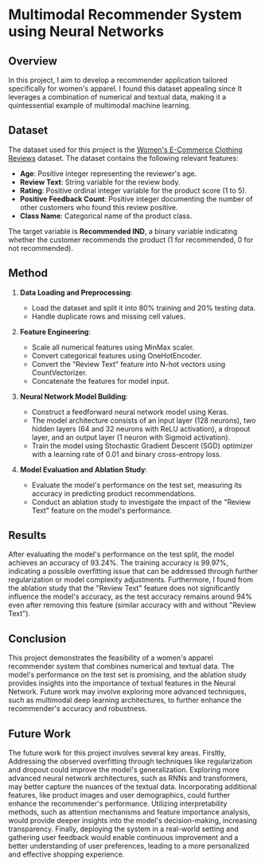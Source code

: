 # Multimodal Recommender System using Neural Networks

## Overview
In this project, I aim to develop a recommender application tailored specifically for women's apparel. I found this dataset appealing since It leverages a combination of numerical and textual data, making it a quintessential example of multimodal machine learning.

## Dataset
The dataset used for this project is the [Women's E-Commerce Clothing Reviews](https://www.kaggle.com/datasets/nicapotato/womens-ecommerce-clothing-reviews/download?datasetVersionNumber=1) dataset. The dataset contains the following relevant features:

- **Age**: Positive integer representing the reviewer's age.
- **Review Text**: String variable for the review body.
- **Rating**: Positive ordinal integer variable for the product score (1 to 5).
- **Positive Feedback Count**: Positive integer documenting the number of other customers who found this review positive.
- **Class Name**: Categorical name of the product class.

The target variable is **Recommended IND**, a binary variable indicating whether the customer recommends the product (1 for recommended, 0 for not recommended).

## Method

1. **Data Loading and Preprocessing**:
   - Load the dataset and split it into 80% training and 20% testing data.
   - Handle duplicate rows and missing cell values.

2. **Feature Engineering**:
   - Scale all numerical features using MinMax scaler.
   - Convert categorical features using OneHotEncoder.
   - Convert the "Review Text" feature into N-hot vectors using CountVectorizer.
   - Concatenate the features for model input.

3. **Neural Network Model Building**:
   - Construct a feedforward neural network model using Keras.
   - The model architecture consists of an input layer (128 neurons), two hidden layers (64 and 32 neurons with ReLU activation), a dropout layer, and an output layer (1 neuron with Sigmoid activation).
   - Train the model using Stochastic Gradient Descent (SGD) optimizer with a learning rate of 0.01 and binary cross-entropy loss.

4. **Model Evaluation and Ablation Study**:
   - Evaluate the model's performance on the test set, measuring its accuracy in predicting product recommendations.
   - Conduct an ablation study to investigate the impact of the "Review Text" feature on the model's performance.

## Results

After evaluating the model's performance on the test split, the model achieves an accuracy of 93.24%. The training accuracy is 99.97%, indicating a possible overfitting issue that can be addressed through further regularization or model complexity adjustments. Furthermore, I found from the ablation study that the "Review Text" feature does not significantly influence the model's accuracy, as the test accuracy remains around 94% even after removing this feature (similar accuracy with and without "Review Text").

## Conclusion

This project demonstrates the feasibility of a women's apparel recommender system that combines numerical and textual data. The model's performance on the test set is promising, and the ablation study provides insights into the importance of textual features in the Neural Network. Future work may involve exploring more advanced techniques, such as multimodal deep learning architectures, to further enhance the recommender's accuracy and robustness.

## Future Work
The future work for this project involves several key areas. Firsltly, Addressing the observed overfitting through techniques like regularization and dropout could improve the model's generalization. Exploring more advanced neural network architectures, such as RNNs and transformers, may better capture the nuances of the textual data. Incorporating additional features, like product images and user demographics, could further enhance the recommender's performance. Utilizing interpretability methods, such as attention mechanisms and feature importance analysis, would provide deeper insights into the model's decision-making, increasing transparency. Finally, deploying the system in a real-world setting and gathering user feedback would enable continuous improvement and a better understanding of user preferences, leading to a more personalized and effective shopping experience.
